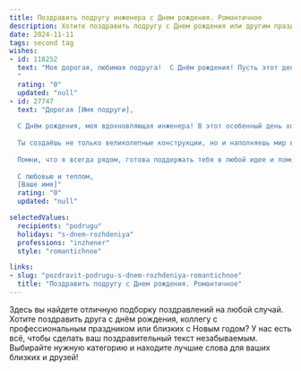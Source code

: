 ```yaml
---
title: Поздравить подругу инженера c Днем рождения. Романтичное
description: Хотите поздравить подругу c Днем рождения или другим праздником? Наш ИИ создаст незабываемое поздравление, а вы обязательно выделитесь среди других.  
date: 2024-11-11
tags: second tag
wishes:
- id: 118252
  text: "Моя дорогая, любимая подруга!  С Днём рождения! Пусть этот день будет полон ярких эмоций и незабываемых впечатлений, как самые сложные, но невероятно красивые инженерные проекты.  Твоя целеустремленность, ум и нежность — это то, что меня всегда восхищало. Пусть твоя жизнь будет такой же прекрасной и гармоничной, как идеально спроектированная система.  Я бесконечно рада, что судьба подарила мне такую подругу, как ты.  Счастья тебе, любви и всего самого светлого!
  "
  rating: "0"
  updated: "null"
- id: 27747
  text: "Дорогая [Имя подруги],
  
  С Днём рождения, моя вдохновляющая инженера! В этот особенный день хочу пожелать тебе, чтобы каждое твоё начинание было наподобие идеального чертежа — продуманным, красивым и успешным. Пусть жизнь твоя будет как самый надежный проект: с чётко прописанными целями, без неожиданных поломок и с постоянным улучшением!
  
  Ты создаёшь не только великолепные конструкции, но и наполняешь мир вокруг своей необыкновенной энергетикой и теплотой. Пусть каждый день приносит тебе новые открытия и радости, а мечты сбываются с такой же лёгкостью, с какой ты разрабатываешь свои инновации.
  
  Помни, что я всегда рядом, готова поддержать тебя в любой идее и помочь довести её до идеала. Желаю, чтобы эта жизнь, как твой самый смелый проект, приносила лишь счастье и вдохновение!
  
  С любовью и теплом,
  [Ваше имя]"
  rating: "0"
  updated: "null"

selectedValues:
  recipients: "podrugu"
  holidays: "s-dnem-rozhdeniya"
  professions: "inzhener"
  style: "romantichnoe"

links:
- slug: "pozdravit-podrugu-s-dnem-rozhdeniya-romantichnoe"
  title: "Поздравить подругу c Днем рождения. Романтичное"
---
```


Здесь вы найдете отличную подборку поздравлений на любой случай.
Хотите поздравить друга с днём рождения, коллегу с профессиональным праздником или близких с Новым годом? У нас есть всё, чтобы сделать ваш поздравительный текст незабываемым. Выбирайте нужную категорию и находите лучшие слова для ваших близких и друзей!
